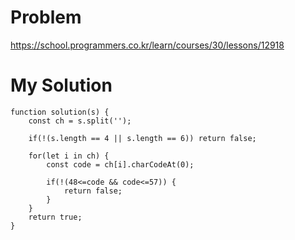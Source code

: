# Problem
https://school.programmers.co.kr/learn/courses/30/lessons/12918

# My Solution
```
function solution(s) {
    const ch = s.split('');

    if(!(s.length == 4 || s.length == 6)) return false;
    
    for(let i in ch) {
        const code = ch[i].charCodeAt(0);
        
        if(!(48<=code && code<=57)) {
            return false;
        }
    }
    return true;
}
```
